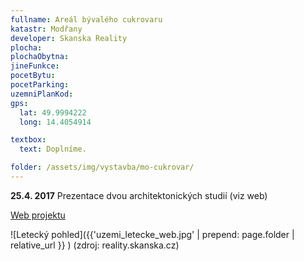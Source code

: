 ```yaml
---
fullname: Areál bývalého cukrovaru
katastr: Modřany
developer: Skanska Reality
plocha:
plochaObytna:
jineFunkce:
pocetBytu:
pocetParking:
uzemniPlanKod:
gps:
  lat: 49.9994222
  long: 14.4054914

textbox:
  text: Doplníme.

folder: /assets/img/vystavba/mo-cukrovar/
---
```


**25.4. 2017** Prezentace dvou architektonických studií (viz web)

[Web projektu](https://reality.skanska.cz/dobry-soused/modransky-cukrovar-participace)

![Letecký pohled]({{'uzemi_letecke_web.jpg' | prepend: page.folder | relative_url }} )
(zdroj: reality.skanska.cz)
